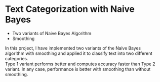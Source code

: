 # Text Categorization with Naive Bayes
- Two variants of Naive Bayes Algorithm
- Smoothing

In this project, I have implemented two variants of the Naive Bayes algorithm with smoothing and applied it to classify text into two different categories.
<br>
Type 1 variant performs better and computes accuracy faster than Type 2 variant. In any case, performance is better with smoothing than without smoothing.